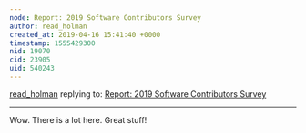 ```yaml
---
node: Report: 2019 Software Contributors Survey
author: read_holman
created_at: 2019-04-16 15:41:40 +0000
timestamp: 1555429300
nid: 19070
cid: 23905
uid: 540243
---
```




[read_holman](../profile/read_holman) replying to: [Report: 2019 Software Contributors Survey](../notes/liz/04-15-2019/report-2019-software-contributors-survey)

----
 Wow. There is a lot here. Great stuff!